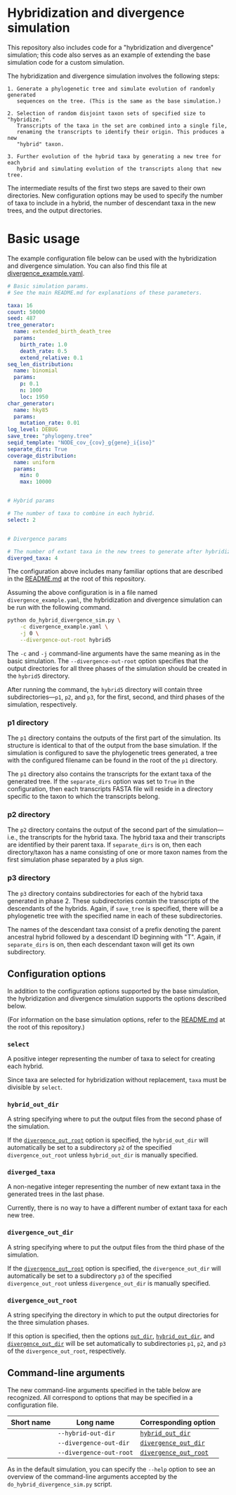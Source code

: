 # Hybridization and divergence simulation

This repository also includes code for a "hybridization and divergence"
simulation; this code also serves as an example of extending the base simulation
code for a custom simulation.

The hybridization and divergence simulation involves the following steps:

	1. Generate a phylogenetic tree and simulate evolution of randomly generated
       sequences on the tree. (This is the same as the base simulation.)
	   
	2. Selection of random disjoint taxon sets of specified size to "hybridize."
       Transcripts of the taxa in the set are combined into a single file,
       renaming the transcripts to identify their origin. This produces a new
       "hybrid" taxon.
	   
	3. Further evolution of the hybrid taxa by generating a new tree for each
       hybrid and simulating evolution of the transcripts along that new tree.
	   
The intermediate results of the first two steps are saved to their own
directories. New configuration options may be used to specify the number of taxa
to include in a hybrid, the number of descendant taxa in the new trees, and the
output directories.

# Basic usage

The example configuration file below can be used with the hybridization and
divergence simulation. You can also find this file at
[divergence_example.yaml](../divergence_example.yaml).

```yaml
# Basic simulation params.
# See the main README.md for explanations of these parameters.

taxa: 16
count: 50000
seed: 487
tree_generator:
  name: extended_birth_death_tree
  params:
    birth_rate: 1.0
    death_rate: 0.5
    extend_relative: 0.1
seq_len_distribution:
  name: binomial
  params:
    p: 0.1
    n: 1000
    loc: 1950
char_generator:
  name: hky85
  params:
    mutation_rate: 0.01
log_level: DEBUG
save_tree: "phylogeny.tree"
seqid_template: "NODE_cov_{cov}_g{gene}_i{iso}"
separate_dirs: True
coverage_distribution:
  name: uniform
  params:
    min: 0
    max: 10000


# Hybrid params

# The number of taxa to combine in each hybrid.
select: 2


# Divergence params

# The number of extant taxa in the new trees to generate after hybridization.
diverged_taxa: 4
```

The configuration above includes many familiar options that are described in the
[README.md](../REAMDE.md) at the root of this repository.

Assuming the above configuration is in a file named `divergence_example.yaml`,
the hybridization and divergence simulation can be run with the following
command.

```bash
python do_hybrid_divergence_sim.py \
    -c divergence_example.yaml \
	-j 0 \
	--divergence-out-root hybrid5
```

The `-c` and `-j` command-line arguments have the same meaning as in the basic
simulation. The `--divergence-out-root` option specifies that the output
directories for all three phases of the simulation should be created in the
`hybrid5` directory.

After running the command, the `hybrid5` directory will contain three
subdirectories&mdash;`p1`, `p2`, and `p3`, for the first, second, and third
phases of the simulation, respectively.

### p1 directory

The `p1` directory contains the outputs of the first part of the simulation. Its
structure is identical to that of the output from the base simulation. If the
simulation is configured to save the phylogenetic trees generated, a tree with
the configured filename can be found in the root of the `p1` directory.

The `p1` directory also contains the transcripts for the extant taxa of the
generated tree. If the `separate_dirs` option was set to `True` in the
configuration, then each transcripts FASTA file will reside in a directory
specific to the taxon to which the transcripts belong.

### p2 directory

The `p2` directory contains the output of the second part of the
simulation&mdash;i.e., the transcripts for the hybrid taxa. The hybrid taxa and
their transcripts are identified by their parent taxa. If `separate_dirs` is on,
then each directory/taxon has a name consisting of one or more taxon names from
the first simulation phase separated by a plus sign. 

### p3 directory

The `p3` directory contains subdirectories for each of the hybrid taxa generated
in phase 2. These subdirectories contain the transcripts of the descendants of
the hybrids. Again, if `save_tree` is specified, there will be a phylogenetic
tree with the specified name in each of these subdirectories.

The names of the descendant taxa consist of a prefix denoting the parent
ancestral hybrid followed by a descendant ID beginning with "T". Again, if
`separate_dirs` is on, then each descendant taxon will get its own subdirectory.

## Configuration options

In addition to the configuration options supported by the base simulation, the
hybridization and divergence simulation supports the options described below.

(For information on the base simulation options, refer to the
[README.md](../README.md) at the root of this repository.)

### `select`

A positive integer representing the number of taxa to select for creating each
hybrid.

Since taxa are selected for hybridization without replacement, `taxa` must be
divisible by `select`.

### `hybrid_out_dir`

A string specifying where to put the output files from the second phase of the
simulation.

If the [`divergence_out_root`](#divergence_out_root) option is specified, the
`hybrid_out_dir` will automatically be set to a subdirectory `p2` of the
specified `divergence_out_root` unless `hybrid_out_dir` is manually specified.

### `diverged_taxa`

A non-negative integer representing the number of new extant taxa in the
generated trees in the last phase.

Currently, there is no way to have a different number of extant taxa for each
new tree.

### `divergence_out_dir`

A string specifying where to put the output files from the third phase of the
simulation.

If the [`divergence_out_root`](#divergence_out_root) option is specified, the
`divergence_out_dir` will automatically be set to a subdirectory `p3` of the
specified `divergence_out_root` unless `divergence_out_dir` is manually
specified.

### `divergence_out_root`

A string specifying the directory in which to put the output directories for the
three simulation phases.

If this option is specified, then the options
[`out_dir`](../README.md#out_dir), [`hybrid_out_dir`](#hybrid_out_dir), and
[`divergence_out_dir`](#divergence_out_dir) will be set automatically to
subdirectories `p1`, `p2`, and `p3` of the `divergence_out_root`, respectively.

## Command-line arguments

The new command-line arguments specified in the table below are recognized. All
correspond to options that may be specified in a configuration file.

| Short name | Long name               | Corresponding option                          |
|------------|-------------------------|-----------------------------------------------|
|            | `--hybrid-out-dir`      | [`hybrid_out_dir`](#hybrid_out_dir)           |
|            | `--divergence-out-dir`  | [`divergence_out_dir`](#divergence_out_dir)   |
|            | `--divergence-out-root` | [`divergence_out_root`](#divergence_out_root) |

As in the default simulation, you can specify the `--help` option to see an
overview of the command-line arguments accepted by the
`do_hybrid_divergence_sim.py` script.
